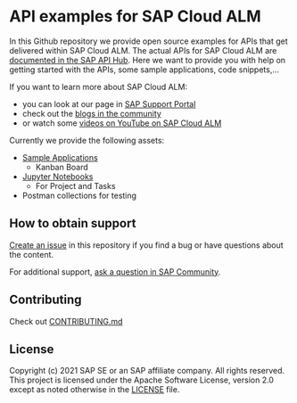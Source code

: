# API examples for SAP Cloud ALM

In this Github repository we provide open source examples for APIs that get delivered within SAP Cloud ALM.
The actual APIs for SAP Cloud ALM are [documented in the SAP API Hub](https://api.sap.com/package/SAPCloudALM/rest). Here we want to provide you with help on getting started with the APIs, some sample applications, code snippets,...

If you want to learn more about SAP Cloud ALM:
- you can look at our page in [SAP Support Portal](https://support.sap.com/en/alm/sap-cloud-alm.html)
- check out the [blogs in the community](https://blogs.sap.com/tags/73554900100700002361/)
- or watch some [videos on YouTube on SAP Cloud ALM](
https://www.youtube.com/playlist?list=PLFrwZZeBUtfiJyWpJ2nmokXOFSue_Z7sQ)

Currently we provide the following assets:
- [Sample Applications](applications)
  - Kanban Board
- [Jupyter Notebooks](jupyternotebooks)
  - For Project and Tasks
- Postman collections for testing

## How to obtain support

[Create an issue](https://github.com/SAP-samples/cloud-alm-api-examples/issues) in this repository if you find a bug or have questions about the content.
 
For additional support, [ask a question in SAP Community](https://answers.sap.com/questions/ask.html).

## Contributing

Check out [CONTRIBUTING.md](CONTRIBUTING.md)

## License
Copyright (c) 2021 SAP SE or an SAP affiliate company. All rights reserved. This project is licensed under the Apache Software License, version 2.0 except as noted otherwise in the [LICENSE](LICENSES/Apache-2.0.txt) file.
